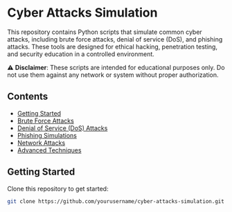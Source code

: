 # Cyber Attacks Simulation

This repository contains Python scripts that simulate common cyber attacks, including brute force attacks, denial of service (DoS), and phishing attacks. These tools are designed for ethical hacking, penetration testing, and security education in a controlled environment.

⚠️ **Disclaimer**: These scripts are intended for educational purposes only. Do not use them against any network or system without proper authorization.

## Contents

- [Getting Started](#getting-started)
- [Brute Force Attacks](#brute-force-attacks)
- [Denial of Service (DoS) Attacks](#denial-of-service-dos-attacks)
- [Phishing Simulations](#phishing-simulations)
- [Network Attacks](#network-attacks)
- [Advanced Techniques](#advanced-techniques)

## Getting Started

Clone this repository to get started:

```bash
git clone https://github.com/yourusername/cyber-attacks-simulation.git

